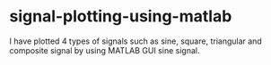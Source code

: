 # signal-plotting-using-matlab
I have plotted 4 types of signals such as sine, square, triangular and composite signal by using MATLAB GUI sine signal.
